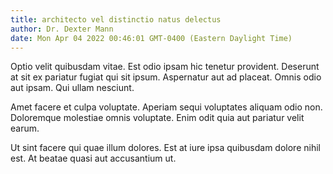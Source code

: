 ```yaml
---
title: architecto vel distinctio natus delectus
author: Dr. Dexter Mann
date: Mon Apr 04 2022 00:46:01 GMT-0400 (Eastern Daylight Time)
---
```

Optio velit quibusdam vitae. Est odio ipsam hic tenetur provident. Deserunt at sit ex pariatur fugiat qui sit ipsum. Aspernatur aut ad placeat. Omnis odio aut ipsam. Qui ullam nesciunt.

 Amet facere et culpa voluptate. Aperiam sequi voluptates aliquam odio non. Doloremque molestiae omnis voluptate. Enim odit quia aut pariatur velit earum.

 Ut sint facere qui quae illum dolores. Est at iure ipsa quibusdam dolore nihil est. At beatae quasi aut accusantium ut.